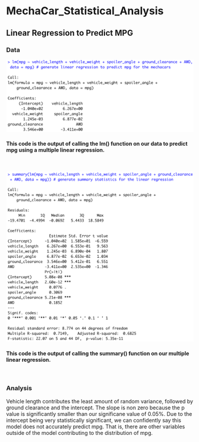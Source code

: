 # MechaCar_Statistical_Analysis

## Linear Regression to Predict MPG

### Data

![LinearRegressionFunction](https://github.com/shaneabbley/MechaCar_Statistical_Analysis/blob/main/LinearRegressionFunction.png)

#### This code is the output of calling the lm() function on our data to predict mpg using a multiple linear regression.

<br/>

![LinearRegressionStatistics](https://github.com/shaneabbley/MechaCar_Statistical_Analysis/blob/main/LinearRegressionStatistics.png)

#### This code is the output of calling the summary() function on our multiple linear regression.

<br/>

### Analysis 

Vehicle length contributes the least amount of random variance, followed by ground clearance and the intercept. The slope is non zero because the p value is significantly smaller than our significane value of 0.05%. Due to the intercept being very statistically significant, we can confidently say this model does not accurately predict mpg. That is, there are other variables outside of the model contributing to the distribution of mpg.
